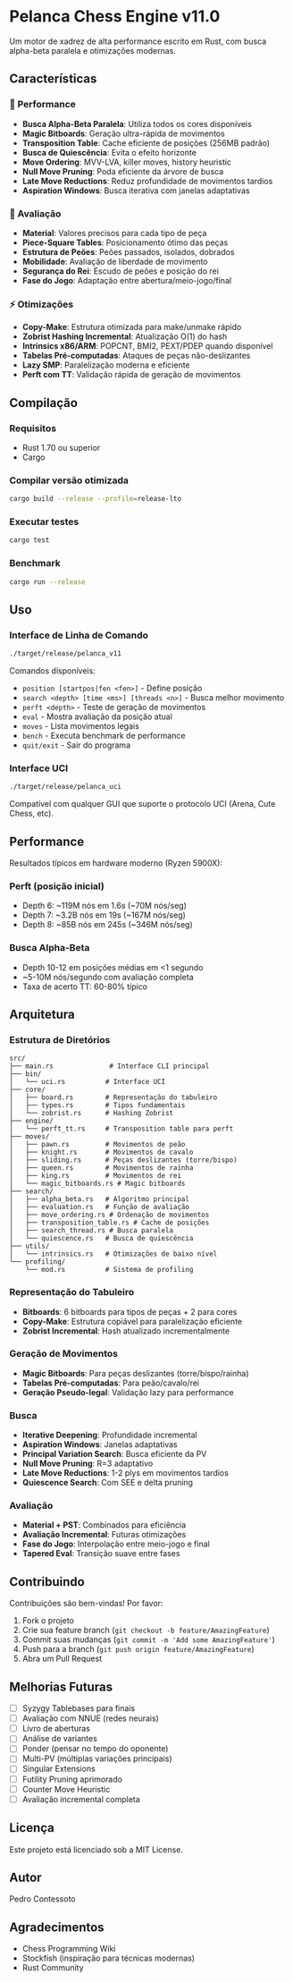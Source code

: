 # Pelanca Chess Engine v11.0

Um motor de xadrez de alta performance escrito em Rust, com busca alpha-beta paralela e otimizações modernas.

## Características

### 🚀 Performance
- **Busca Alpha-Beta Paralela**: Utiliza todos os cores disponíveis
- **Magic Bitboards**: Geração ultra-rápida de movimentos
- **Transposition Table**: Cache eficiente de posições (256MB padrão)
- **Busca de Quiescência**: Evita o efeito horizonte
- **Move Ordering**: MVV-LVA, killer moves, history heuristic
- **Null Move Pruning**: Poda eficiente da árvore de busca
- **Late Move Reductions**: Reduz profundidade de movimentos tardios
- **Aspiration Windows**: Busca iterativa com janelas adaptativas

### 🎯 Avaliação
- **Material**: Valores precisos para cada tipo de peça
- **Piece-Square Tables**: Posicionamento ótimo das peças
- **Estrutura de Peões**: Peões passados, isolados, dobrados
- **Mobilidade**: Avaliação de liberdade de movimento
- **Segurança do Rei**: Escudo de peões e posição do rei
- **Fase do Jogo**: Adaptação entre abertura/meio-jogo/final

### ⚡ Otimizações
- **Copy-Make**: Estrutura otimizada para make/unmake rápido
- **Zobrist Hashing Incremental**: Atualização O(1) do hash
- **Intrinsics x86/ARM**: POPCNT, BMI2, PEXT/PDEP quando disponível
- **Tabelas Pré-computadas**: Ataques de peças não-deslizantes
- **Lazy SMP**: Paralelização moderna e eficiente
- **Perft com TT**: Validação rápida de geração de movimentos

## Compilação

### Requisitos
- Rust 1.70 ou superior
- Cargo

### Compilar versão otimizada
```bash
cargo build --release --profile=release-lto
```

### Executar testes
```bash
cargo test
```

### Benchmark
```bash
cargo run --release
```

## Uso

### Interface de Linha de Comando
```bash
./target/release/pelanca_v11
```

Comandos disponíveis:
- `position [startpos|fen <fen>]` - Define posição
- `search <depth> [time <ms>] [threads <n>]` - Busca melhor movimento
- `perft <depth>` - Teste de geração de movimentos
- `eval` - Mostra avaliação da posição atual
- `moves` - Lista movimentos legais
- `bench` - Executa benchmark de performance
- `quit/exit` - Sair do programa

### Interface UCI
```bash
./target/release/pelanca_uci
```

Compatível com qualquer GUI que suporte o protocolo UCI (Arena, Cute Chess, etc).

## Performance

Resultados típicos em hardware moderno (Ryzen 5900X):

### Perft (posição inicial)
- Depth 6: ~119M nós em 1.6s (~70M nós/seg)
- Depth 7: ~3.2B nós em 19s (~167M nós/seg)
- Depth 8: ~85B nós em 245s (~346M nós/seg)

### Busca Alpha-Beta
- Depth 10-12 em posições médias em <1 segundo
- ~5-10M nós/segundo com avaliação completa
- Taxa de acerto TT: 60-80% típico

## Arquitetura

### Estrutura de Diretórios
```
src/
├── main.rs              # Interface CLI principal
├── bin/
│   └── uci.rs          # Interface UCI
├── core/
│   ├── board.rs        # Representação do tabuleiro
│   ├── types.rs        # Tipos fundamentais
│   └── zobrist.rs      # Hashing Zobrist
├── engine/
│   └── perft_tt.rs     # Transposition table para perft
├── moves/
│   ├── pawn.rs         # Movimentos de peão
│   ├── knight.rs       # Movimentos de cavalo
│   ├── sliding.rs      # Peças deslizantes (torre/bispo)
│   ├── queen.rs        # Movimentos de rainha
│   ├── king.rs         # Movimentos de rei
│   └── magic_bitboards.rs # Magic bitboards
├── search/
│   ├── alpha_beta.rs   # Algoritmo principal
│   ├── evaluation.rs   # Função de avaliação
│   ├── move_ordering.rs # Ordenação de movimentos
│   ├── transposition_table.rs # Cache de posições
│   ├── search_thread.rs # Busca paralela
│   └── quiescence.rs   # Busca de quiescência
├── utils/
│   └── intrinsics.rs   # Otimizações de baixo nível
└── profiling/
    └── mod.rs          # Sistema de profiling
```

### Representação do Tabuleiro
- **Bitboards**: 6 bitboards para tipos de peças + 2 para cores
- **Copy-Make**: Estrutura copiável para paralelização eficiente
- **Zobrist Incremental**: Hash atualizado incrementalmente

### Geração de Movimentos
- **Magic Bitboards**: Para peças deslizantes (torre/bispo/rainha)
- **Tabelas Pré-computadas**: Para peão/cavalo/rei
- **Geração Pseudo-legal**: Validação lazy para performance

### Busca
- **Iterative Deepening**: Profundidade incremental
- **Aspiration Windows**: Janelas adaptativas
- **Principal Variation Search**: Busca eficiente da PV
- **Null Move Pruning**: R=3 adaptativo
- **Late Move Reductions**: 1-2 plys em movimentos tardios
- **Quiescence Search**: Com SEE e delta pruning

### Avaliação
- **Material + PST**: Combinados para eficiência
- **Avaliação Incremental**: Futuras otimizações
- **Fase do Jogo**: Interpolação entre meio-jogo e final
- **Tapered Eval**: Transição suave entre fases

## Contribuindo

Contribuições são bem-vindas! Por favor:
1. Fork o projeto
2. Crie sua feature branch (`git checkout -b feature/AmazingFeature`)
3. Commit suas mudanças (`git commit -m 'Add some AmazingFeature'`)
4. Push para a branch (`git push origin feature/AmazingFeature`)
5. Abra um Pull Request

## Melhorias Futuras

- [ ] Syzygy Tablebases para finais
- [ ] Avaliação com NNUE (redes neurais)
- [ ] Livro de aberturas
- [ ] Análise de variantes
- [ ] Ponder (pensar no tempo do oponente)
- [ ] Multi-PV (múltiplas variações principais)
- [ ] Singular Extensions
- [ ] Futility Pruning aprimorado
- [ ] Counter Move Heuristic
- [ ] Avaliação incremental completa

## Licença

Este projeto está licenciado sob a MIT License.

## Autor

Pedro Contessoto

## Agradecimentos

- Chess Programming Wiki
- Stockfish (inspiração para técnicas modernas)
- Rust Community